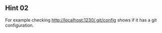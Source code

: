 ## Hint 02
For example checking [http://localhost:1230/.git/config]({{TRAFFIC_HOST1_1230}}/.git/config) shows if it has a git configuration.
